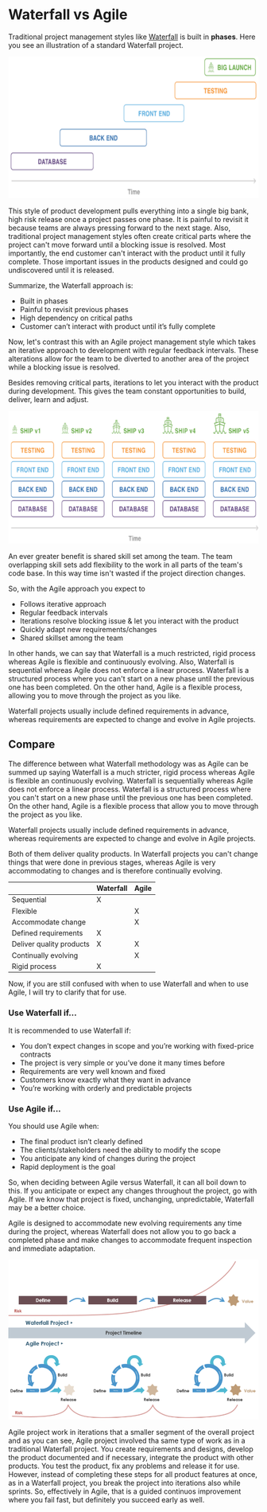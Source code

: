 # Waterfall vs Agile

Traditional project management styles like [Waterfall](../waterfall/waterfall.md) is built in **phases**. Here you see an illustration of a standard Waterfall project.

![Waterfall Big launch](../images/waterfall-biglaunch.png)

This style of product development pulls everything into a single big bank, high risk release once a project passes one phase. It is painful to revisit it because teams are always pressing forward to the next stage. Also, traditional project management styles often create critical parts where the project can't move forward until a blocking issue is resolved. Most importantly, the end customer can't interact with the product until it fully complete. Those important issues in the products designed and could go undiscovered until it is released.

Summarize, the Waterfall approach is:

- Built in phases
- Painful to revisit previous phases
- High dependency on critical paths
- Customer can’t interact with product until it’s fully complete

Now, let's contrast this with an Agile project management style which takes an iterative approach to development with regular feedback intervals. These alterations allow for the team to be diverted to another area of the project while a blocking issue is resolved.

Besides removing critical parts, iterations to let you interact with the product during development. This gives the team constant opportunities to build, deliver, learn and adjust.

![Agile ships](../images/agile-ships.png)

An ever greater benefit is shared skill set among the team. The team overlapping skill sets add flexibility to the work in all parts of the team's code base. In this way time isn't wasted if the project direction changes. 

So, with the Agile approach you expect to

- Follows iterative approach
- Regular feedback intervals
- Iterations resolve blocking issue & let you interact with the product
- Quickly adapt new requirements/changes
- Shared skillset among the team

In other hands, we can say that Waterfall is a much restricted, rigid process whereas Agile is flexible and continuously evolving. Also, Waterfall is sequential whereas Agile does not enforce a linear process. Waterfall is a structured process where you can't start on a new phase until the previous one has been completed. On the other hand, Agile is a flexible process, allowing you to move through the project as you like.

Waterfall projects usually include defined requirements in advance, whereas requirements are expected to change and evolve in Agile projects.

## Compare

The difference between what Waterfall methodology was as Agile can be summed up saying Waterfall is a much stricter, rigid process whereas Agile is flexible an continuously evolving. Waterfall is sequentially whereas Agile does not enforce a linear process. Waterfall is a structured process where you can't start on a new phase until the previous one has been completed. On the other hand, Agile is a flexible process that allow you to move through the project as you like.

Waterfall projects usually include defined requirements in advance, whereas requirements are expected to change and evolve in Agile projects.

Both of them deliver quality products. In Waterfall projects you can't change things that were done in previous stages, whereas Agile is very accommodating to changes and is therefore continually evolving.

|              | Waterfall | Agile |
|--------------|-----------|-------|
| Sequential   | X         |       |
| Flexible     |           | X     |
| Accommodate change |     | X     |
| Defined requirements | X |       |
| Deliver quality products | X | X |
| Continually evolving |   | X     |
| Rigid process | X        |       |

Now, if you are still confused with when to use Waterfall and when to use Agile, I will try to clarify that for use.

### Use Waterfall if...

It is recommended to use Waterfall if:

- You don’t expect changes in scope and you’re working with fixed-price contracts
- The project is very simple or you’ve done it many times before
- Requirements are very well known and fixed
- Customers know exactly what they want in advance
- You’re working with orderly and predictable projects

### Use Agile if...

You should use Agile when:

- The final product isn’t clearly defined
- The clients/stakeholders need the ability to modify the scope
- You anticipate any kind of changes during the project
- Rapid deployment is the goal

So, when deciding between Agile versus Waterfall, it can all boil down to this. If you anticipate or expect any changes throughout the project, go with Agile. If we know that project is fixed, unchanging, unpredictable, Waterfall may be a better choice.

Agile is designed to accommodate new evolving requirements any time during the project, whereas Waterfall does not allow you to go back a completed phase and make changes to accommodate frequent inspection and immediate adaptation.

![Compare Waterfall vs Agile](../images/compare-waterfall-vs-agile.png)

Agile project work in iterations that a smaller segment of the overall project and as you can see, Agile project involved tha same type of work as in a traditional Waterfall project. You create requirements and designs, develop the product documented and if necessary, integrate the product with other products. You test the product, fix any problems and release it for use. However, instead of completing these steps for all product features at once, as in a Waterfall project, you break the project into iterations also while sprints. So, effectively in Agile, that is a guided continuos improvement where you fail fast, but definitely you succeed early as well.
